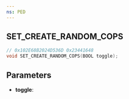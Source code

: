 ```yaml
---
ns: PED
---
```

## SET_CREATE_RANDOM_COPS

```c
// 0x102E68B2024D536D 0x23441648
void SET_CREATE_RANDOM_COPS(BOOL toggle);
```


## Parameters
* **toggle**: 


